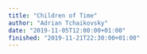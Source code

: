 ```yaml
---
title: "Children of Time"
author: "Adrian Tchaikovsky"
date: "2019-11-05T12:00:00+01:00"
finished: "2019-11-21T22:30:00+01:00"
---
```

